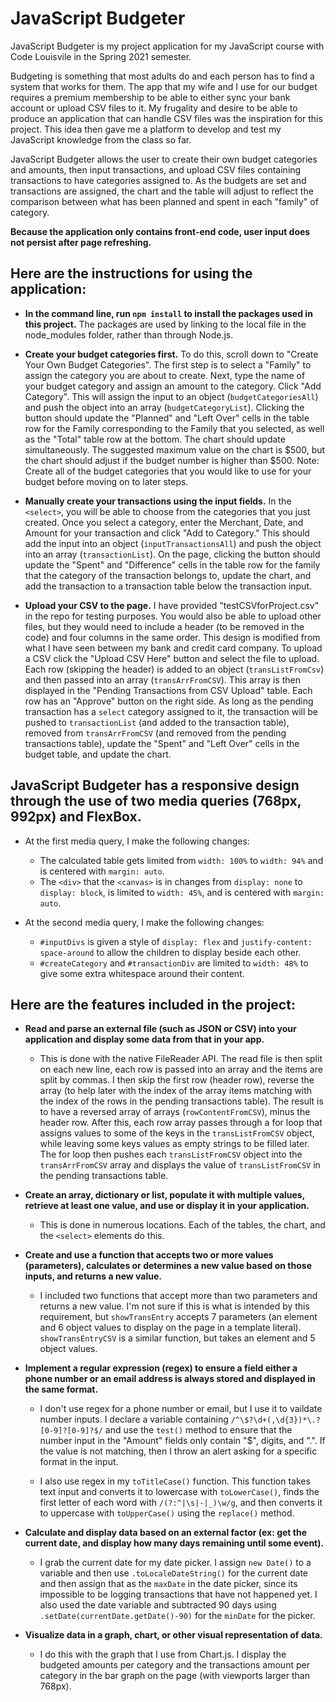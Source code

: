 # JavaScript Budgeter

JavaScript Budgeter is my project application for my JavaScript course with Code Louisvile in the Spring 2021 semester.

Budgeting is something that most adults do and each person has to find a system that works for them. The app that my wife and I use for our budget requires a premium membership to be able to either sync your bank account or upload CSV files to it. My frugality and desire to be able to produce an application that can handle CSV files was the inspiration for this project. This idea then gave me a platform to develop and test my JavaScript knowledge from the class so far.

JavaScript Budgeter allows the user to create their own budget categories and amounts, then input transactions, and upload CSV files containing transactions to have categories assigned to. As the budgets are set and transactions are assigned, the chart and the table will adjust to reflect the comparison between what has been planned and spent in each "family" of category.

**Because the application only contains front-end code, user input does not persist after page refreshing.**


## Here are the instructions for using the application:

* **In the command line, run `npm install` to install the packages used in this project.** The packages are used by linking to the local file in the node_modules folder, rather than through Node.js.

* **Create your budget categories first.** To do this, scroll down to "Create Your Own Budget Categories". The first step is to select a "Family" to assign the category you are about to create. Next, type the name of your budget category and assign an amount to the category. Click "Add Category". This will assign the input to an object (`budgetCategoriesAll`) and push the object into an array (`budgetCategoryList`). Clicking the button should update the "Planned" and "Left Over" cells in the table row for the Family corresponding to the Family that you selected, as well as the "Total" table row at the bottom. The chart should update simultaneously. The suggested maximum value on the chart is $500, but the chart should adjust if the budget number is higher than $500. Note: Create all of the budget categories that you would like to use for your budget before moving on to later steps.

* **Manually create your transactions using the input fields.** In the `<select>`, you will be able to choose from the categories that you just created. Once you select a category, enter the Merchant, Date, and Amount for your transaction and click "Add to Category." This should add the input into an object (`inputTransactionsAll`) and push the object into an array (`transactionList`). On the page, clicking the button should update the "Spent" and "Difference" cells in the table row for the family that the category of the transaction belongs to, update the chart, and add the transaction to a transaction table below the transaction input.

* **Upload your CSV to the page.** I have provided "testCSVforProject.csv" in the repo for testing purposes. You would also be able to upload other files, but they would need to include a header (to be removed in the code) and four columns in the same order. This design is modified from what I have seen between my bank and credit card company. To upload a CSV click the "Upload CSV Here" button and select the file to upload. Each row (skipping the header) is added to an object (`transListFromCsv`) and then passed into an array (`transArrFromCSV`). This array is then displayed in the "Pending Transactions from CSV Upload" table. Each row has an "Approve" button on the right side. As long as the pending transaction has a `select` category assigned to it, the transaction will be pushed to `transactionList` (and added to the transaction table), removed from `transArrFromCSV` (and removed from the pending transactions table), update the "Spent" and "Left Over" cells in the budget table, and update the chart. 


## JavaScript Budgeter has a responsive design through the use of two media queries (768px, 992px) and FlexBox.

* At the first media query, I make the following changes:

    * The calculated table gets limited from `width: 100%` to `width: 94%` and is centered with `margin: auto`.
    * The `<div>` that the `<canvas>` is in changes from `display: none` to `display: block`, is limited to `width: 45%`, and is centered with `margin: auto`.

* At the second media query, I make the following changes:

    * `#inputDivs` is given a style of `display: flex` and `justify-content: space-around` to allow the children to display beside each other.
    * `#createCategory` and `#transactionDiv` are limited to `width: 48%` to give some extra whitespace around their content.

## Here are the features included in the project:

* **Read and parse an external file (such as JSON or CSV) into your application and display some data from that in your app.**

    * This is done with the native FileReader API. The read file is then split on each new line, each row is passed into an array and the items are split by commas. I then skip the first row (header row), reverse the array (to help later with the index of the array items matching with the index of the rows in the pending transactions table). The result is to have a reversed array of arrays (`rowContentFromCSV`), minus the header row. After this, each row array passes through a for loop that assigns values to some of the keys in the `transListFromCSV` object, while leaving some keys values as empty strings to be filled later. The for loop then pushes each `transListFromCSV` object into the `transArrFromCSV` array and displays the value of `transListFromCSV` in the pending transactions table.

* **Create an array, dictionary or list, populate it with multiple values, retrieve at least one value, and use or display it in your application.**

    * This is done in numerous locations. Each of the tables, the chart, and the `<select>` elements do this.

* **Create and use a function that accepts two or more values (parameters), calculates or determines a new value based on those inputs, and returns a new value.**

    * I included two functions that accept more than two parameters and returns a new value. I'm not sure if this is what is intended by this requirement, but `showTransEntry` accepts 7 parameters (an element and 6 object values to display on the page in a template literal). `showTransEntryCSV` is a similar function, but takes an element and 5 object values.

* **Implement a regular expression (regex) to ensure a field either a phone number or an email address is always stored and displayed in the same format.**

    * I don't use regex for a phone number or email, but I use it to vaildate number inputs. I declare a variable containing `/^\$?\d+(,\d{3})*\.?[0-9]?[0-9]?$/` and use the `test()` method to ensure that the number input in the "Amount" fields only contain "$", digits, and ".". If the value is not matching, then I throw an alert asking for a specific format in the input.

    * I also use regex in my `toTitleCase()` function. This function takes text input and converts it to lowercase with `toLowerCase()`, finds the first letter of each word with `/(?:^|\s|-|_)\w/g`, and then converts it to uppercase with `toUpperCase()` using the `replace()` method.

* **Calculate and display data based on an external factor (ex: get the current date, and display how many days remaining until some event).**

    * I grab the current date for my date picker. I assign `new Date()` to a variable and then use `.toLocaleDateString()` for the current date and then assign that as the `maxDate` in the date picker, since its impossible to be logging transactions that have not happened yet. I also used the date variable and subtracted 90 days using `.setDate(currentDate.getDate()-90)` for the `minDate` for the picker.

* **Visualize data in a graph, chart, or other visual representation of data.**

    * I do this with the graph that I use from Chart.js. I display the budgeted amounts per category and the transactions amount per category in the bar graph on the page (with viewports larger than 768px).